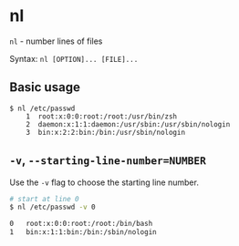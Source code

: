 # nl

`nl` - number lines of files

Syntax: `nl [OPTION]... [FILE]...`

## Basic usage
```
$ nl /etc/passwd
    1  root:x:0:0:root:/root:/usr/bin/zsh
    2  daemon:x:1:1:daemon:/usr/sbin:/usr/sbin/nologin
    3  bin:x:2:2:bin:/bin:/usr/sbin/nologin
```

## `-v`, `--starting-line-number=NUMBER`
Use the `-v` flag to choose the starting line number.

```bash
# start at line 0
$ nl /etc/passwd -v 0

0   root:x:0:0:root:/root:/bin/bash
1   bin:x:1:1:bin:/bin:/sbin/nologin
```
